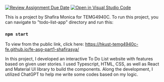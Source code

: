 [![Review Assignment Due Date](https://classroom.github.com/assets/deadline-readme-button-24ddc0f5d75046c5622901739e7c5dd533143b0c8e959d652212380cedb1ea36.svg)](https://classroom.github.com/a/Doi3dWpw)
[![Open in Visual Studio Code](https://classroom.github.com/assets/open-in-vscode-718a45dd9cf7e7f842a935f5ebbe5719a5e09af4491e668f4dbf3b35d5cca122.svg)](https://classroom.github.com/online_ide?assignment_repo_id=11459821&assignment_repo_type=AssignmentRepo)

This is a project by Shafira Monica for TEMG4940C. To run this project, you can navigate to "todo-list-app" directory and run this:

### `npm start`

To view from the public link, click here: https://hkust-temg4940c-fe.github.io/fe-asg-part1-shafirasya/

In this project, I developed an interactive To Do List website with features based on given user stories. I used Typescript, HTML, CSS, as well as React and Material UI library to build the components. Along the development, I utilized ChatGPT to help me write some codes based on my logic.
